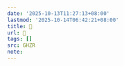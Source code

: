 ```yaml
---
date: '2025-10-13T11:27:13+08:00'
lastmod: '2025-10-14T06:42:21+08:00'
title: 󰖕
url: 󰖕
tags: []
src: GHZR
note:
---
```

